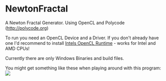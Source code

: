 # NewtonFractal
A Newton Fractal Generator. Using OpenCL and Polycode (http://polycode.org)

To run you need an OpenCL Device and a Driver. If you don't already have one I'd recommend to install [Intels OpenCL Runtime](https://software.intel.com/en-us/articles/opencl-drivers) - works for Intel and AMD CPUs! 

Currently there are only Windows Binaries and build files.

You might get something like these when playing around with this program:
![](https://cloud.egp-jugend.de/index.php/s/pzK7h9sKusLBUG6/download)
